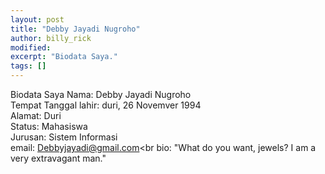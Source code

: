 ```yaml
---
layout: post
title: "Debby Jayadi Nugroho"
author: billy_rick
modified:
excerpt: "Biodata Saya."
tags: []
---
```


Biodata Saya
  Nama: Debby Jayadi Nugroho<br>
  Tempat Tanggal lahir: duri, 26 Novemver 1994<br>
  Alamat: Duri<br>
  Status: Mahasiswa<br>
  Jurusan: Sistem Informasi<br>
  email: Debbyjayadi@gmail.com<br
  bio: "What do you want, jewels? I am a very extravagant man."<br>
 
 
    
